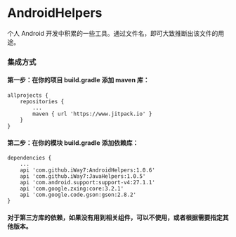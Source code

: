 # AndroidHelpers
个人 Android 开发中积累的一些工具。通过文件名，即可大致推断出该文件的用途。

### 集成方式

#### 第一步：在你的项目 build.gradle 添加 maven 库：
```
allprojects {
    repositories {
        ...
        maven { url 'https://www.jitpack.io' }
    }
}
```

#### 第二步：在你的模块 build.gradle 添加依赖库：
```
dependencies {
    ...
    api 'com.github.iWay7:AndroidHelpers:1.0.6'
    api 'com.github.iWay7:JavaHelpers:1.0.5'
    api 'com.android.support:support-v4:27.1.1'
    api 'com.google.zxing:core:3.2.1'
    api 'com.google.code.gson:gson:2.8.2'
}
```

#### 对于第三方库的依赖，如果没有用到相关组件，可以不使用，或者根据需要指定其他版本。
